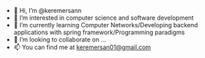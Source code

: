 - 👋 Hi, I’m @keremersann
- 👀 I’m interested in computer science and software development
- 🌱 I’m currently learning Computer Networks/Developing backend applications with spring framework/Programming paradigms
- 💞️ I’m looking to collaborate on ...
- 📫 You can find me at keremersan01@gmail.com

<!---
keremersann/keremersann is a ✨ special ✨ repository because its `README.md` (this file) appears on your GitHub profile.
You can click the Preview link to take a look at your changes.
--->
